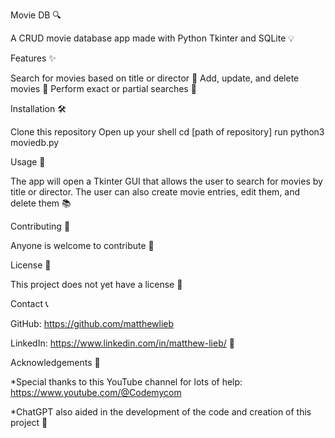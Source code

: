 Movie DB 🔍

A CRUD movie database app made with Python Tkinter and SQLite 💡

Features ✨

Search for movies based on title or director 🚀
Add, update, and delete movies 🌟
Perform exact or partial searches 🎉


Installation 🛠️

Clone this repository
Open up your shell
cd [path of repository]
run python3 moviedb.py

Usage 🚀

The app will open a Tkinter GUI that allows the user to search for movies by title or director. The user can also create movie entries, edit them, and delete them 📚

Contributing 🤝

Anyone is welcome to contribute 🌟

License 📝

This project does not yet have a license 📄

Contact 📞

GitHub: https://github.com/matthewlieb

LinkedIn: https://www.linkedin.com/in/matthew-lieb/ 📧

Acknowledgements 🙏

*Special thanks to this YouTube channel for lots of help: https://www.youtube.com/@Codemycom

*ChatGPT also aided in the development of the code and creation of this project 🌟
